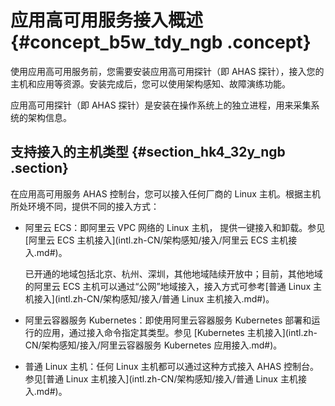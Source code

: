 # 应用高可用服务接入概述 {#concept_b5w_tdy_ngb .concept}

使用应用高可用服务前，您需要安装应用高可用探针（即 AHAS 探针），接入您的主机和应用等资源。安装完成后，您可以使用架构感知、故障演练功能。

应用高可用探针（即 AHAS 探针）是安装在操作系统上的独立进程，用来采集系统的架构信息。

## 支持接入的主机类型 {#section_hk4_32y_ngb .section}

在应用高可用服务 AHAS 控制台，您可以接入任何厂商的 Linux 主机。根据主机所处环境不同，提供不同的接入方式：

-   阿里云 ECS：即阿里云 VPC 网络的 Linux 主机， 提供一键接入和卸载。参见[阿里云 ECS 主机接入](intl.zh-CN/架构感知/接入/阿里云 ECS 主机接入.md#)。

    已开通的地域包括北京、杭州、深圳，其他地域陆续开放中；目前，其他地域的阿里云 ECS 主机可以通过“公网”地域接入，接入方式可参考[普通 Linux 主机接入](intl.zh-CN/架构感知/接入/普通 Linux 主机接入.md#)。

-   阿里云容器服务 Kubernetes：即使用阿里云容器服务 Kubernetes 部署和运行的应用，通过接入命令指定其类型。参见 [Kubernetes 主机接入](intl.zh-CN/架构感知/接入/阿里云容器服务 Kubernetes 应用接入.md#)。
-   普通 Linux 主机：任何 Linux 主机都可以通过这种方式接入 AHAS 控制台。参见[普通 Linux 主机接入](intl.zh-CN/架构感知/接入/普通 Linux 主机接入.md#)。

